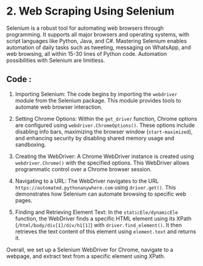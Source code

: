# 2. Web Scraping Using Selenium 

Selenium is a robust tool for automating web browsers through programming. It supports all major browsers and operating systems, with script languages like Python, Java, and C#. Mastering Selenium enables automation of daily tasks such as tweeting, messaging on WhatsApp, and web browsing, all within 15-30 lines of Python code. Automation possibilities with Selenium are limitless.

## Code :

1. Importing Selenium:
The code begins by importing the `webdriver` module from the Selenium package. This module provides tools to automate web browser interaction.

3. Setting Chrome Options:
 Within the `get_driver` function, Chrome options are configured using `webdriver.ChromeOptions()`. These options include disabling info bars, maximizing the browser window (`start-maximized`), and enhancing security by disabling shared memory usage and sandboxing.

5. Creating the WebDriver:
A Chrome WebDriver instance is created using `webdriver.Chrome()` with the specified options. This WebDriver allows programmatic control over a Chrome browser session.

7. Navigating to a URL:
The WebDriver navigates to the URL `https://automated.pythonanywhere.com` using `driver.get()`. This demonstrates how Selenium can automate browsing to specific web pages.

9. Finding and Retrieving Element Text:
In the `staticEle/dynamicEle` function, the WebDriver finds a specific HTML element using its XPath (`/html/body/div[1]/div/h1[1]`) with `driver.find_element()`. It then retrieves the text content of this element using `element.text` and returns it.

Overall, we set up a Selenium WebDriver for Chrome, navigate to a webpage, and extract text from a specific element using XPath.
